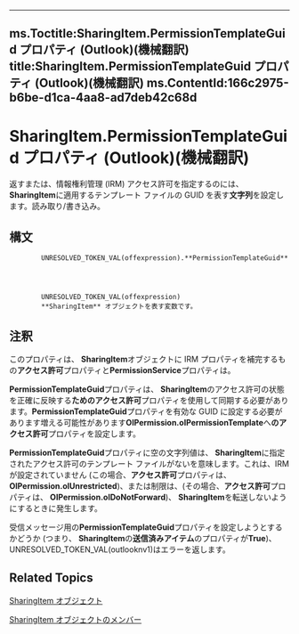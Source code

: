

---
ms.Toctitle:SharingItem.PermissionTemplateGuid プロパティ (Outlook)(機械翻訳)
title:SharingItem.PermissionTemplateGuid プロパティ (Outlook)(機械翻訳)
ms.ContentId:166c2975-b6be-d1ca-4aa8-ad7deb42c68d
---
# SharingItem.PermissionTemplateGuid プロパティ (Outlook)(機械翻訳)




返すまたは、情報権利管理 (IRM) アクセス許可を指定するのには、 **SharingItem**に適用するテンプレート ファイルの GUID を表す**文字列**を設定します。読み取り/書き込み。

## 構文

            UNRESOLVED_TOKEN_VAL(offexpression).**PermissionTemplateGuid**




            UNRESOLVED_TOKEN_VAL(offexpression)
            **SharingItem** オブジェクトを表す変数です。



## 注釈
このプロパティは、 **SharingItem**オブジェクトに IRM プロパティを補完するもの**アクセス許可**プロパティと**PermissionService**プロパティは。



**PermissionTemplateGuid**プロパティは、 **SharingItem**のアクセス許可の状態を正確に反映する**ためのアクセス許可**プロパティを使用して同期する必要があります。**PermissionTemplateGuid**プロパティを有効な GUID に設定する必要があります増える可能性があります**OlPermission.olPermissionTemplate**へ**のアクセス許可**プロパティを設定します。



**PermissionTemplateGuid**プロパティに空の文字列値は、 **SharingItem**に指定されたアクセス許可のテンプレート ファイルがないを意味します。これは、IRM が設定されていません (この場合、**アクセス許可**プロパティは、 **OlPermission.olUnrestricted**)、または制限は、(その場合、**アクセス許可**プロパティは、 **OlPermission.olDoNotForward**)、 **SharingItem**を転送しないようにするときに発生します。



受信メッセージ用の**PermissionTemplateGuid**プロパティを設定しようとするかどうか (つまり、 **SharingItem**の**送信済みアイテム**のプロパティが**True**)、 UNRESOLVED_TOKEN_VAL(outlooknv1)はエラーを返します。



## Related Topics

[SharingItem オブジェクト](63dd3451-44f3-7cc4-c6e2-7dad5835a7d2.md)

[SharingItem オブジェクトのメンバー](719ad60e-2242-2c54-778f-006b61690389.md)




